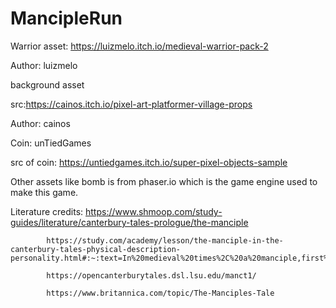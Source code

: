 # MancipleRun

Warrior asset: https://luizmelo.itch.io/medieval-warrior-pack-2

Author: luizmelo


background asset

src:https://cainos.itch.io/pixel-art-platformer-village-props

Author: cainos 

Coin: unTiedGames

src of coin: https://untiedgames.itch.io/super-pixel-objects-sample

Other assets like bomb is from phaser.io which is the game engine used to make this game.


Literature credits:
            https://www.shmoop.com/study-guides/literature/canterbury-tales-prologue/the-manciple

            https://study.com/academy/lesson/the-manciple-in-the-canterbury-tales-physical-description-personality.html#:~:text=In%20medieval%20times%2C%20a%20manciple,first%20in%20the%20English%20language.

            https://opencanterburytales.dsl.lsu.edu/manct1/

            https://www.britannica.com/topic/The-Manciples-Tale
